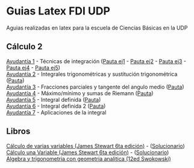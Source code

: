 # Guias Latex FDI UDP
Aguias realizadas en latex para la escuela de Ciencias Básicas en la UDP

## Cálculo 2

[Ayudantía 1](C2/GuiaAy1/c2-ay1.pdf) - Técnicas de integración ([Pauta ej1](C2/GuiaAy1/Pauta/c2-ay1-ej1.pdf) - [Pauta ej2](C2/GuiaAy1/Pauta/c2-ay1-ej2.pdf) - [Pauta ej3](C2/GuiaAy1/Pauta/c2-ay1-ej3.pdf) - [Pauta ej4](C2/GuiaAy1/Pauta/c2-ay1-ej4.pdf) - [Pauta ej5](C2/GuiaAy1/Pauta/c2-ay1-ej5.pdf))<br />
[Ayudantía 2](C2/GuiaAy2/c2-ay2.pdf) - Integrales trigonométricas y sustitución trigonométrica ([Pauta](C2/GuiaAy2/pauta/c2-ay2-pauta.pdf))<br />
[Ayudantía 3](C2/GuiaAy3/c2-ay3.pdf) - Fracciones parciales y tangente del angulo medio ([Pauta](C2/GuiaAy3/pauta/c2-ay3-pauta.pdf))<br />
[Ayudantía 4](C2/GuiaAy4/c2-ay4.pdf) - Máximo/mínimo y sumas de Riemann ([Pauta](C2/GuiaAy4/pauta/c2-ay4-pauta.pdf))<br />
[Ayudantía 5](C2/GuiaAy5/c2-ay5.pdf) - Integral definida ([Pauta](C2/GuiaAy5/pauta/c2-ay5-pauta.pdf))<br />
[Ayudantía 6](C2/GuiaAy6/c2-ay6.pdf) - Integral definida 2 ([Pauta](C2/GuiaAy6/pauta/c2-ay6-pauta.pdf))<br />
[Ayudantía 7](C2/GuiaAy7/c2-ay7.pdf) - Aplicaciones de la integral 


## Libros

[Cálculo de varias variables (James Stewart 6ta edición)](Calculo_de_varias_variables_-_Stewart.pdf) - ([Solucionario](Solucionario_Calculo_Varias_Variable_Tra.pdf))<br />
[Cálculo una Variable (James Stewart 6ta edición)](Calculo_una_Variable_6ta_edicion_-_James.pdf) - ([Solucionario](Solucionario_Calculo_Stewart_Una_Variabl.pdf))<br />
[Algebra y trigonometria con geometria analitica (12ed Swokowski)](algebra-y-trigonometria-con-geometria-analitica-12ed.pdf)
